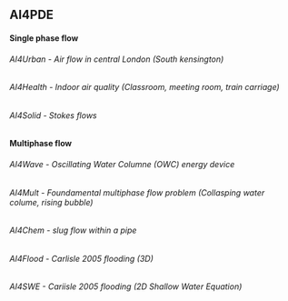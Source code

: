 ## AI4PDE
#### Single phase flow 
###### AI4Urban  - Air flow in central London (South kensington) 
###### AI4Health - Indoor air quality (Classroom, meeting room, train carriage)
###### AI4Solid  - Stokes flows
#### Multiphase flow
###### AI4Wave  - Oscillating Water Columne (OWC) energy device 
###### AI4Mult  - Foundamental multiphase flow problem (Collasping water colume, rising bubble)
###### AI4Chem  - slug flow within a pipe 
###### AI4Flood - Carlisle 2005 flooding (3D)
###### AI4SWE   - Cariisle 2005 flooding (2D Shallow Water Equation)



